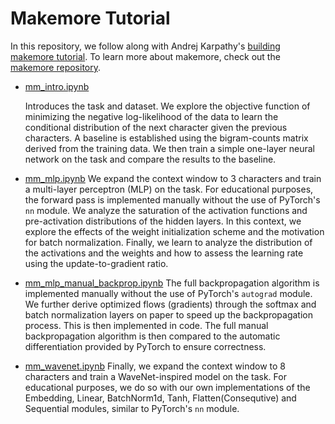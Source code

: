 # Makemore Tutorial

In this repository, we follow along with Andrej Karpathy's [building makemore tutorial](https://youtu.be/PaCmpygFfXo). To learn more about makemore, check out the [makemore repository](https://github.com/karpathy/makemore/tree/master).

- [mm_intro.ipynb](mm_intro.ipynb)

    Introduces the task and dataset. We explore the objective function of minimizing the negative log-likelihood of the data to learn the conditional distribution of the next character given the previous characters. A baseline is established using the bigram-counts matrix derived from the training data. We then train a simple one-layer neural network on the task and compare the results to the baseline.

- [mm_mlp.ipynb](mm_mlp.ipynb)
    We expand the context window to 3 characters and train a multi-layer perceptron (MLP) on the task. For educational purposes, the forward pass is implemented manually without the use of PyTorch's `nn` module. We analyze the saturation of the activation functions and pre-activation distributions of the hidden layers. In this context, we explore the effects of the weight initialization scheme and the motivation for batch normalization. Finally, we learn to analyze the distribution of the activations and the weights and how to assess the learning rate using the update-to-gradient ratio.

- [mm_mlp_manual_backprop.ipynb](mm_rnn.ipynb)
    The full backpropagation algorithm is implemented manually without the use of PyTorch's `autograd` module. We further derive optimized flows (gradients) through the softmax and batch normalization layers on paper to speed up the backpropagation process. This is then implemented in code. The full manual backpropagation algorithm is then compared to the automatic differentiation provided by PyTorch to ensure correctness.

- [mm_wavenet.ipynb](mm_wavenet.ipynb)
    Finally, we expand the context window to 8 characters and train a WaveNet-inspired model on the task. For educational purposes, we do so with our own implementations of the Embedding, Linear, BatchNorm1d, Tanh, Flatten(Consequtive) and Sequential modules, similar to PyTorch's `nn` module. 


